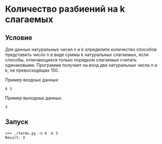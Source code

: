 #  Количество разбиений на k слагаемых

## Условие

Для данных натуральных чисел n и k определите количество способов представить число n в виде суммы k натуральных слагаемых, если способы, отличающиеся только порядком слагаемых считать одинаковыми.
Программа получает на вход два натуральных числа n и k, не превосходящих 150.

Пример входных данных:
```
6 3
```

Пример выходных данных:
```
3
```
## Запуск

```
>>> ./terms.py -n 6 -k 3
Result: 3
```
